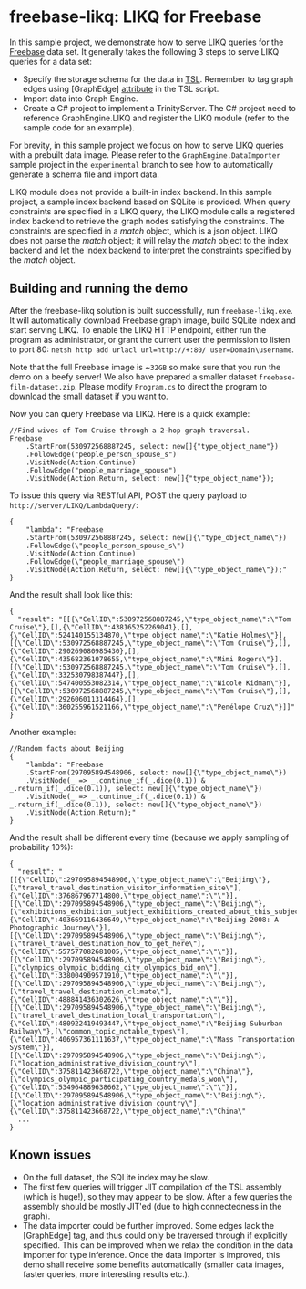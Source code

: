 # freebase-likq: LIKQ for Freebase

In this sample project, we demonstrate how to serve LIKQ queries for
the [Freebase](https://en.wikipedia.org/wiki/Freebase) data set.  It
generally takes the following 3 steps to serve LIKQ queries for a data
set:

- Specify the storage schema for the data in [TSL](https://www.graphengine.io/docs/manual/TSL/index.html). Remember to tag graph edges using [GraphEdge] [attribute](https://www.graphengine.io/docs/manual/TSL/tsl-basics.html#attributes) in the TSL script.
- Import data into Graph Engine.
- Create a C# project to implement a TrinityServer. The C# project need to reference GraphEngine.LIKQ and register the LIKQ module (refer to the sample code for an example).

For brevity, in this sample project we focus on how to serve LIKQ
queries with a prebuilt data image.  Please refer to the
`GraphEngine.DataImporter` sample project in the `experimental` branch
to see how to automatically generate a schema file and import data.

LIKQ module does not provide a built-in index backend. In this sample
project, a sample index backend based on SQLite is provided.  When
query constraints are specified in a LIKQ query, the LIKQ module calls
a registered index backend to retrieve the graph nodes satisfying the
constraints.  The constraints are specified in a _match_ object, which
is a json object. LIKQ does not parse the _match_ object; it will
relay the _match_ object to the index backend and let the index
backend to interpret the constraints specified by the _match_ object.

## Building and running the demo

After the freebase-likq solution is built successfully, run
`freebase-likq.exe`. It will automatically download Freebase graph
image, build SQLite index and start serving LIKQ.  To enable the LIKQ
HTTP endpoint, either run the program as administrator, or grant the
current user the permission to listen to port 80: `netsh http add
urlacl url=http://+:80/ user=Domain\username`.

Note that the full Freebase image is ~`32GB` so make sure that you run the demo on a beefy server!
We also have prepared a smaller dataset `freebase-film-dataset.zip`. Please modify `Program.cs` to
direct the program to download the small dataset if you want to.

Now you can query Freebase via LIKQ. Here is a quick example:

```
//Find wives of Tom Cruise through a 2-hop graph traversal.
Freebase
	.StartFrom(530972568887245, select: new[]{"type_object_name"})
	.FollowEdge("people_person_spouse_s")
	.VisitNode(Action.Continue)
	.FollowEdge("people_marriage_spouse")
	.VisitNode(Action.Return, select: new[]{"type_object_name"});
```

To issue this query via RESTful API, POST the query payload to `http://server/LIKQ/LambdaQuery/`:

```
{
	"lambda": "Freebase
	.StartFrom(530972568887245, select: new[]{\"type_object_name\"})
	.FollowEdge(\"people_person_spouse_s\")
	.VisitNode(Action.Continue)
	.FollowEdge(\"people_marriage_spouse\")
	.VisitNode(Action.Return, select: new[]{\"type_object_name\"});"
}
```

And the result shall look like this:

```
{
  "result": "[[{\"CellID\":530972568887245,\"type_object_name\":\"Tom Cruise\"},[],{\"CellID\":438165252269041},[],{\"CellID\":524140155134870,\"type_object_name\":\"Katie Holmes\"}],[{\"CellID\":530972568887245,\"type_object_name\":\"Tom Cruise\"},[],{\"CellID\":290269080985430},[],{\"CellID\":435682361078655,\"type_object_name\":\"Mimi Rogers\"}],[{\"CellID\":530972568887245,\"type_object_name\":\"Tom Cruise\"},[],{\"CellID\":332530798387447},[],{\"CellID\":547400553082314,\"type_object_name\":\"Nicole Kidman\"}],[{\"CellID\":530972568887245,\"type_object_name\":\"Tom Cruise\"},[],{\"CellID\":292606011314464},[],{\"CellID\":360255961521166,\"type_object_name\":\"Penélope Cruz\"}]]"
}
```

Another example:

```
//Random facts about Beijing
{
	"lambda": "Freebase
	.StartFrom(297095894548906, select: new[]{\"type_object_name\"})
	.VisitNode(_ => _.continue_if(_.dice(0.1)) & _.return_if(_.dice(0.1)), select: new[]{\"type_object_name\"})
	.VisitNode(_ => _.continue_if(_.dice(0.1)) & _.return_if(_.dice(0.1)), select: new[]{\"type_object_name\"})
	.VisitNode(Action.Return);"
}
```

And the result shall be different every time (because we apply sampling of probability 10%):

```
{
  "result": "[[{\"CellID\":297095894548906,\"type_object_name\":\"Beijing\"},[\"travel_travel_destination_visitor_information_site\"],{\"CellID\":376867967714800,\"type_object_name\":\"\"}],[{\"CellID\":297095894548906,\"type_object_name\":\"Beijing\"},[\"exhibitions_exhibition_subject_exhibitions_created_about_this_subject\"],{\"CellID\":403669116436649,\"type_object_name\":\"Beijing 2008: A Photographic Journey\"}],[{\"CellID\":297095894548906,\"type_object_name\":\"Beijing\"},[\"travel_travel_destination_how_to_get_here\"],{\"CellID\":557577082681005,\"type_object_name\":\"\"}],[{\"CellID\":297095894548906,\"type_object_name\":\"Beijing\"},[\"olympics_olympic_bidding_city_olympics_bid_on\"],{\"CellID\":338004909571910,\"type_object_name\":\"\"}],[{\"CellID\":297095894548906,\"type_object_name\":\"Beijing\"},[\"travel_travel_destination_climate\"],{\"CellID\":488841436302626,\"type_object_name\":\"\"}],[{\"CellID\":297095894548906,\"type_object_name\":\"Beijing\"},[\"travel_travel_destination_local_transportation\"],{\"CellID\":480922419493447,\"type_object_name\":\"Beijing Suburban Railway\"},[\"common_topic_notable_types\"],{\"CellID\":406957361111637,\"type_object_name\":\"Mass Transportation System\"}],[{\"CellID\":297095894548906,\"type_object_name\":\"Beijing\"},[\"location_administrative_division_country\"],{\"CellID\":375811423668722,\"type_object_name\":\"China\"},[\"olympics_olympic_participating_country_medals_won\"],{\"CellID\":534964889638662,\"type_object_name\":\"\"}],[{\"CellID\":297095894548906,\"type_object_name\":\"Beijing\"},[\"location_administrative_division_country\"],{\"CellID\":375811423668722,\"type_object_name\":\"China\"
  ...
}
```

## Known issues

- On the full dataset, the SQLite index may be slow.
- The first few queries will trigger JIT compilation of the TSL assembly (which is huge!), so they may appear to be slow. After a few queries the assembly should be mostly JIT'ed (due to high connectedness in the graph).
- The data importer could be further improved. Some edges lack the [GraphEdge] tag, and thus could only be traversed through if explicitly specified. This can be improved when we relax the condition in the data importer for type inference. Once the data importer is improved, this demo shall receive some benefits automatically (smaller data images, faster queries, more interesting results etc.).
